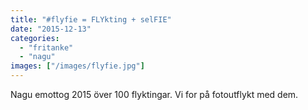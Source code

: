 ```yaml
---
title: "#flyfie = FLYkting + selFIE"
date: "2015-12-13"
categories: 
  - "fritanke"
  - "nagu"
images: ["/images/flyfie.jpg"]
---
```


Nagu emottog 2015 över 100 flyktingar. Vi for på fotoutflykt med dem.

